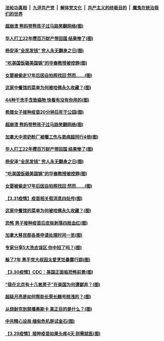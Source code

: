 

####  [法轮功真相](../../../../basic/blob/master/README.md?t=04020331) &nbsp;|&nbsp; [九评共产党](../../../../9ping.md/blob/master/README.md?t=04020331) &nbsp;|&nbsp; [解体党文化](../../../../jtdwh.md/blob/master/README.md?t=04020331)  &nbsp;|&nbsp; [共产主义的终极目的](../../../../gczydzjmd.md/blob/master/README.md?t=04020331) &nbsp;|&nbsp; [魔鬼在统治我们的世界](../../../../mgztzwmdsj.md/blob/master/README.md?t=04020331) 

#### [超崩溃 熊妈带熊孩子过马路笑翻网络(图)](../pages/p3/967451.md?t=04020331) 

#### [华人打工22年攒百万财产带回国 结果惨了(图)](../pages/p3/967438.md?t=04020331) 

#### [杨安泽“全民发钱” 穷人永无翻身之日(图)](../pages/p3/967394.md?t=04020331) 

#### [“吃美国饭砸美国锅”的华裔教授被控罪(图)](../pages/p3/967375.md?t=04020331) 

#### [女婴被偷走17年后因自拍照找回 然而……(图)](../pages/p3/967371.md?t=04020331) 

#### [这家中餐馆的菜单为何被哈佛永久收藏？(图)](../pages/p3/967349.md?t=04020331) 

#### [44种干洗手含致癌物 快看有没有你用的(图)](../pages/p3/967476.md?t=04020331) 

#### [希腊女子接种疫苗20分钟后死于公园(图)](../pages/p3/967474.md?t=04020331) 

#### [超崩溃 熊妈带熊孩子过马路笑翻网络(图)](../pages/p3/967451.md?t=04020331) 

#### [加拿大中资奶粉厂被曝工伤与患病超同行4倍(图)](../pages/p3/967453.md?t=04020331) 

#### [华人打工22年攒百万财产带回国 结果惨了(图)](../pages/p3/967438.md?t=04020331) 

#### [杨安泽“全民发钱” 穷人永无翻身之日(图)](../pages/p3/967394.md?t=04020331) 

#### [“吃美国饭砸美国锅”的华裔教授被控罪(图)](../pages/p3/967375.md?t=04020331) 

#### [女婴被偷走17年后因自拍照找回 然而……(图)](../pages/p3/967371.md?t=04020331) 

#### [【3.31疫情】疫苗相关假消息四处传(图)](../pages/p3/967364.md?t=04020331) 

#### [这家中餐馆的菜单为何被哈佛永久收藏？(图)](../pages/p3/967349.md?t=04020331) 

#### [恐怖 男子接种疫苗后皮肤剥落四肢血红(图)](../pages/p3/967338.md?t=04020331) 

#### [加拿大移民部各类申请处理时间一览(图)](../pages/p3/967304.md?t=04020331) 

#### [专家分享5大洗衣误区 你中招了吗？(图)](../pages/p3/967300.md?t=04020331) 

#### [躲了7年 黑手党大叔因太爱烹饪暴露行踪(图)](../pages/p3/967249.md?t=04020331) 

#### [【3.30疫情】CDC：美国正面临恐怖前景(图)](../pages/p3/967247.md?t=04020331) 

#### [“我在北京有十几套房子”在美国为何遭鄙弃？(图)](../pages/p3/966855.md?t=04020331) 

#### [超级月亮是如何帮助长荣长赐号脱浅的？(图)](../pages/p3/967228.md?t=04020331) 

#### [从烧耐克到禁播奥斯卡 真正目的是什么？(图)](../pages/p3/967179.md?t=04020331) 

#### [中共精心设局 缅甸危机是试金石(图)](../pages/p3/967162.md?t=04020331) 

#### [【3.29疫情】接种疫苗如果头疼4天 则需就医(图)](../pages/p3/967155.md?t=04020331) 

